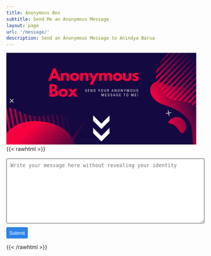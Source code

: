 ```yaml
---
title: Anonymous Box
subtitle: Send Me an Anonymous Message
layout: page
url: '/message/'
description: Send an Anonymous Message to Anindya Barua
---
```

![Anonymous Box](/img/messagebox.webp)
{{< rawhtml >}}
<br>
<form class="wj-contact" action="https://formspree.io/f/xbjqooad" method="POST">
  <!--  <input type="text" name="email" placeholder="Email Address"> -->
    <textarea type="text" name="content" rows="10" placeholder="Write your message here without revealing your identity"></textarea>
    <input type="hidden" name="_next" value="<REDIRECTION LINK> ">
    <input type="hidden" name="_subject" value="New Contact Form Submission">
    <input type="text" name="_gotcha" style="display:none">
    <input type="submit" value="Submit">
</form>

<style>
form.wj-contact input[type="text"], form.wj-contact textarea[type="text"] {
    width: 100%;
    vertical-align: middle;
    margin-top: 0.25em;
    margin-bottom: 0.5em;
    padding: 0.75em;
    font-family: monospace, sans-serif;
    font-weight: lighter;
    border-style: solid;
    border-color: #444;
    outline-color: #2e83e6;
    border-width: 1px;
    border-radius: 3px;
    transition: box-shadow .2s ease;
}

form.wj-contact input[type="submit"] {
    outline: none;
    color: white;
    background-color: #2e83e6;
    border-radius: 3px;
    padding: 0.5em;
    margin: 0.25em 0 0 0;
    border: 1px solid transparent;
    height: auto;
}
</style>
</form>

{{< /rawhtml >}}
